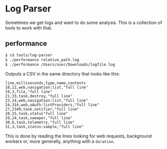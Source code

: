 # Log Parser

Sometimes we get logs and want to do some analysis. This is a collection of tools to work with that.

## performance

```bash
$ cd tools/log-parser
$ ./performance relative_path.log
$ ./performance /Users/user/Downloads/logfile.log
```

Outputs a CSV in the same directory that looks like this:

```csv
line,milliseconds,type,name,contents
18,12,web,navigation:list,"full line"
19,3,file,"full line"
21,33,task,destroy,"full line"
23,14,web,navigation:list,"full line"
24,314,web,oAuth:listProviders,"full line"
27,2349,task,notifier,"full line"
28,15,task,status"full line"
29,24,task,sweeper,"full line"
30,6,task,telemetry,"full line"
31,3,task,status:sample,"full line"
```

This is done by reading the lines looking for web requests, background workers or, more generally, anything with a `duration`.

